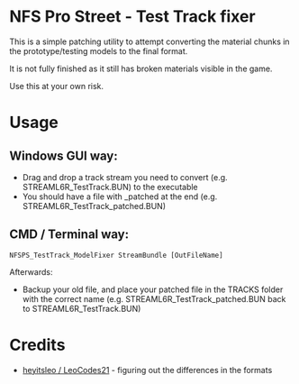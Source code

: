 # NFS Pro Street - Test Track fixer
This is a simple patching utility to attempt converting the material chunks in the prototype/testing models to the final format.

It is not fully finished as it still has broken materials visible in the game.

Use this at your own risk.

# Usage
## Windows GUI way:
- Drag and drop a track stream you need to convert (e.g. STREAML6R_TestTrack.BUN) to the executable
- You should have a file with _patched at the end (e.g. STREAML6R_TestTrack_patched.BUN)

## CMD / Terminal way:
```
NFSPS_TestTrack_ModelFixer StreamBundle [OutFileName]
```
Afterwards:

- Backup your old file, and place your patched file in the TRACKS folder with the correct name (e.g. STREAML6R_TestTrack_patched.BUN back to STREAML6R_TestTrack.BUN)

# Credits
- [heyitsleo / LeoCodes21](https://github.com/LeoCodes21) - figuring out the differences in the formats
